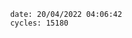

                date: 20/04/2022 04:06:42
                cycles: 15180

                         